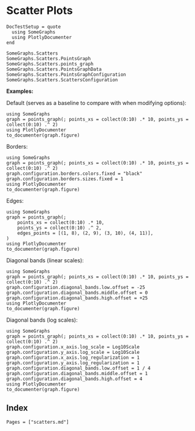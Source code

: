 # Scatter Plots

```@meta
DocTestSetup = quote
  using SomeGraphs
  using PlotlyDocumenter
end
```

```@docs
SomeGraphs.Scatters
SomeGraphs.Scatters.PointsGraph
SomeGraphs.Scatters.points_graph
SomeGraphs.Scatters.PointsGraphData
SomeGraphs.Scatters.PointsGraphConfiguration
SomeGraphs.Scatters.ScattersConfiguration
```

**Examples:**

Default (serves as a baseline to compare with when modifying options):

```@example
using SomeGraphs
graph = points_graph(; points_xs = collect(0:10) .* 10, points_ys = collect(0:10) .^ 2)
using PlotlyDocumenter
to_documenter(graph.figure)
```

Borders:

```@example
using SomeGraphs
graph = points_graph(; points_xs = collect(0:10) .* 10, points_ys = collect(0:10) .^ 2)
graph.configuration.borders.colors.fixed = "black"
graph.configuration.borders.sizes.fixed = 1
using PlotlyDocumenter
to_documenter(graph.figure)
```

Edges:

```@example
using SomeGraphs
graph = points_graph(;
    points_xs = collect(0:10) .* 10,
    points_ys = collect(0:10) .^ 2,
    edges_points = [(1, 8), (2, 9), (3, 10), (4, 11)],
)
using PlotlyDocumenter
to_documenter(graph.figure)
```

Diagonal bands (linear scales):

```@example
using SomeGraphs
graph = points_graph(; points_xs = collect(0:10) .* 10, points_ys = collect(0:10) .^ 2)
graph.configuration.diagonal_bands.low.offset = -25
graph.configuration.diagonal_bands.middle.offset = 0
graph.configuration.diagonal_bands.high.offset = +25
using PlotlyDocumenter
to_documenter(graph.figure)
```

Diagonal bands (log scales):

```@example
using SomeGraphs
graph = points_graph(; points_xs = collect(0:10) .* 10, points_ys = collect(0:10) .^ 2)
graph.configuration.x_axis.log_scale = Log10Scale
graph.configuration.y_axis.log_scale = Log10Scale
graph.configuration.x_axis.log_regularization = 1
graph.configuration.y_axis.log_regularization = 1
graph.configuration.diagonal_bands.low.offset = 1 / 4
graph.configuration.diagonal_bands.middle.offset = 1
graph.configuration.diagonal_bands.high.offset = 4
using PlotlyDocumenter
to_documenter(graph.figure)
```

## Index

```@index
Pages = ["scatters.md"]
```
